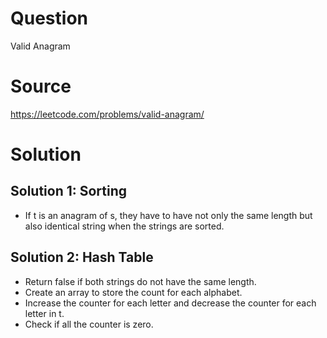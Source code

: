 # Question
Valid Anagram

# Source
https://leetcode.com/problems/valid-anagram/

# Solution
 ## Solution 1: Sorting
  - If t is an anagram of s, they have to have not only the same length but also identical string when the strings are sorted.

 ## Solution 2: Hash Table
  - Return false if both strings do not have the same length.
  - Create an array to store the count for each alphabet.
  - Increase the counter for each letter and decrease the counter for each letter in t.
  - Check if all the counter is zero.